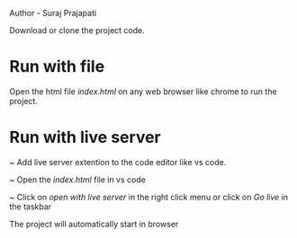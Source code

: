 Author - Suraj Prajapati


Download or clone the project code.

# Run with file

Open the html file *index.html* on any web browser like chrome to run the project.


# Run with live server

~ Add live server extention to the code editor like vs code.

~ Open the *index.html* file in vs code

~ Click on *open with live server* in the right click menu or click on *Go live* in the taskbar

The project will automatically start in browser

